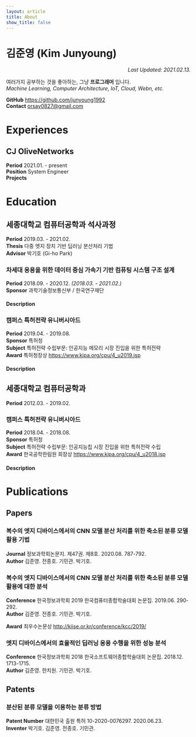 ```yaml
---
layout: article
title: About
show_title: false
---
```


# 김준영 (Kim Junyoung)

<div style="text-align: right"><i>Last Updated: 2021.02.13.</i></div>

여러가지 공부하는 것을 좋아하는, 그냥 **프로그래머** 입니다.<br />
*Machine Learning, Computer Architecture, IoT, Cloud, Webn, etc.*

**GitHub** <https://github.com/junyoung1992><br />
**Contact** <orsay0827@gmail.com>

# Experiences

## CJ OliveNetworks

**Period** 2021.01. - present<br />
**Position** System Engineer<br />
**Projects** 

# Education

## 세종대학교 컴퓨터공학과 석사과정

**Period** 2019.03. - 2021.02.<br />
**Thesis** 다중 엣지 장치 기반 딥러닝 분산처리 기법<br />
**Advisor** 박기호 (Gi-ho Park)

### 차세대 응용을 위한 데이터 중심 가속기 기반 컴퓨팅 시스템 구조 설계

**Period** 2018.09. - 2020.12. *(2018.03. - 2021.02.)*<br />
**Sponsor** 과학기술정보통신부 / 한국연구재단

#### Description

### 캠퍼스 특허전략 유니버시아드

**Period** 2019.04. - 2019.08.<br />
**Sponsor** 특허청<br />
**Subject** 특허전략 수립부문: 인공지능 메모리 시장 진입을 위한 특허전략<br />
**Award** 특허청장상 <https://www.kipa.org/cpu/4_u2019.jsp>

#### Description

## 세종대학교 컴퓨터공학과

**Period** 2012.03. - 2019.02.<br />

### 캠퍼스 특허전략 유니버시아드

**Period** 2018.04. - 2018.08.<br />
**Sponsor** 특허청<br />
**Subject** 특허전략 수립부문: 인공지능칩 시장 진입을 위한 특허전략 수립<br />
**Award** 한국공학한림원 회장상 <https://www.kipa.org/cpu/4_u2018.jsp>

#### Description

# Publications

## Papers

### 복수의 엣지 디바이스에서의 CNN 모델 분산 처리를 위한 축소된 분류 모델 활용 기법

**Journal** 정보과학회논문지. 제47권. 제8호. 2020.08. 787-792.<br />
**Author** 김준영. 전종호. 기민관. 박기호.

### 복수의 엣지 디바이스에서의 CNN 모델 분산 처리를 위한 축소된 분류 모델 활용에 대한 분석

**Conference** 한국정보과학회 2019 한국컴퓨터종합학술대회 논문집. 2019.06. 290-292.<br />
**Author** 김준영. 전종호. 기민관. 박기호.

**Award** 최우수논문상 <http://kiise.or.kr/conference/kcc/2019/>

### 엣지 디바이스에서의 효율적인 딥러닝 응용 수행을 위한 성능 분석

**Conference** 한국정보과학회 2018 한국소프트웨어종합학술대회 논문집. 2018.12. 1713-1715.<br />
**Author** 김준영. 한치원. 기민관. 박기호.

## Patents

### 분산된 분류 모델을 이용하는 분류 방법

**Patent Number** 대한민국 출원 특허 10-2020-0076297. 2020.06.23.<br />
**Inventer** 박기호. 김준영. 전종호. 기민관.